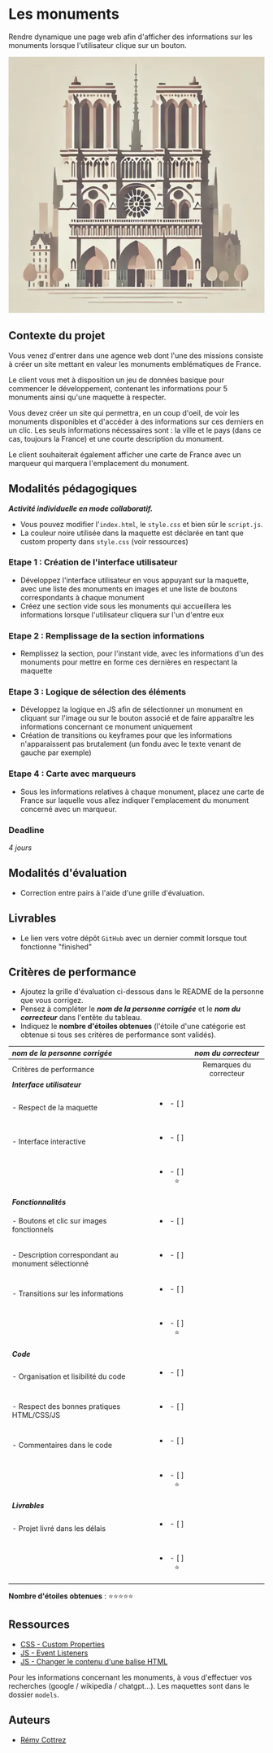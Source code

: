 # Les monuments

Rendre dynamique une page web afin d'afficher des informations sur les monuments lorsque l'utilisateur clique sur un bouton.

![img_html](./images/brief_monuments.webp)


## Contexte du projet

Vous venez d'entrer dans une agence web dont l'une des missions consiste à créer un site mettant en valeur les monuments emblématiques de France.

Le client vous met à disposition un jeu de données basique pour commencer le développement, contenant les informations pour 5 monuments ainsi qu'une maquette à respecter.

Vous devez créer un site qui permettra, en un coup d'oeil, de voir les monuments disponibles et d'accéder à des informations sur ces derniers en un clic.
Les seuls informations nécessaires sont : la ville et le pays (dans ce cas, toujours la France) et une courte description du monument.

Le client souhaiterait également afficher une carte de France avec un marqueur qui marquera l'emplacement du monument.


## Modalités pédagogiques

***Activité individuelle en mode collaboratif.***

- Vous pouvez modifier l'`index.html`, le `style.css` et bien sûr le `script.js`.
- La couleur noire utilisée dans la maquette est déclarée en tant que custom property dans `style.css` (voir ressources)

### Etape 1 : Création de l'interface utilisateur
- Développez l'interface utilisateur en vous appuyant sur la maquette, avec une liste des monuments en images et une liste de boutons correspondants à chaque monument
- Créez une section vide sous les monuments qui accueillera les informations lorsque l'utilisateur cliquera sur l'un d'entre eux

### Etape 2 : Remplissage de la section informations
- Remplissez la section, pour l'instant vide, avec les informations d'un des monuments pour mettre en forme ces dernières en respectant la maquette

### Etape 3 : Logique de sélection des éléments
- Développez la logique en JS afin de sélectionner un monument en cliquant sur l'image ou sur le bouton associé et de faire apparaître les informations concernant ce monument uniquement
- Création de transitions ou keyframes pour que les informations n'apparaissent pas brutalement (un fondu avec le texte venant de gauche par exemple)

### Etape 4 : Carte avec marqueurs
- Sous les informations relatives à chaque monument, placez une carte de France sur laquelle vous allez indiquer l'emplacement du monument concerné avec un marqueur.

### Deadline
*4 jours*


## Modalités d'évaluation

- Correction entre pairs à l'aide d'une grille d'évaluation.


## Livrables

- Le lien vers votre dépôt `GitHub` avec un dernier commit lorsque tout fonctionne "finished"


## Critères de performance

- Ajoutez la grille d'évaluation ci-dessous dans le README de la personne que vous corrigez.
- Pensez à compléter le ***nom de la personne corrigée*** et le ***nom du correcteur*** dans l'entête du tableau.
- Indiquez le **nombre d'étoiles obtenues** (l'étoile d'une catégorie est obtenue si tous ses critères de performance sont validés).

| *nom de la personne corrigée*          |                               | *nom du correcteur*       |
| :---- | :----: | :---: |
| Critères de performance                |                               | Remarques du correcteur   |
| ***Interface utilisateur***            |                               |                           |
| - Respect de la maquette               | <ul><li>- [ ] &nbsp;</li><ul> |                           |
| - Interface interactive                | <ul><li>- [ ] &nbsp;</li><ul> |                           |
|                                        | <ul><li>- [ ] ⭐</li><ul>     |                           |
| ***Fonctionnalités***                  |                               |                           |
| - Boutons et clic sur images fonctionnels | <ul><li>- [ ] &nbsp;</li><ul> |                        |
| - Description correspondant au monument sélectionné | <ul><li>- [ ] &nbsp;</li><ul> |              |
| - Transitions sur les informations     | <ul><li>- [ ] &nbsp;</li><ul> |                           |
|                                        | <ul><li>- [ ] ⭐</li><ul>     |                           |
| ***Code***                             |                               |                           |
| - Organisation et lisibilité du code   | <ul><li>- [ ] &nbsp;</li><ul> |                           |
| - Respect des bonnes pratiques HTML/CSS/JS | <ul><li>- [ ] &nbsp;</li><ul> |                       |
| - Commentaires dans le code            | <ul><li>- [ ] &nbsp;</li><ul> |                           |
|                                        | <ul><li>- [ ] ⭐</li><ul>     |                           |
| ***Livrables***                        |                               |                           |
| - Projet livré dans les délais         | <ul><li>- [ ] &nbsp;</li><ul> |                           |
|                                        | <ul><li>- [ ] ⭐</li><ul>     |                           |

**Nombre d'étoiles obtenues** : ⭐⭐⭐⭐⭐


## Ressources

- [CSS - Custom Properties](https://developer.mozilla.org/fr/docs/Web/CSS/--*)
- [JS - Event Listeners](https://developer.mozilla.org/fr/docs/Web/API/EventTarget/addEventListener)
- [JS - Changer le contenu d'une balise HTML](https://developer.mozilla.org/fr/docs/Learn/JavaScript/Client-side_web_APIs/Manipulating_documents#apprentissage_actif_manipulations_basiques_du_dom)

Pour les informations concernant les monuments, à vous d'effectuer vos recherches (google / wikipedia / chatgpt...).
Les maquettes sont dans le dossier `models`.

## Auteurs

* [Rémy Cottrez](https://github.com/RemyCTRZ)
